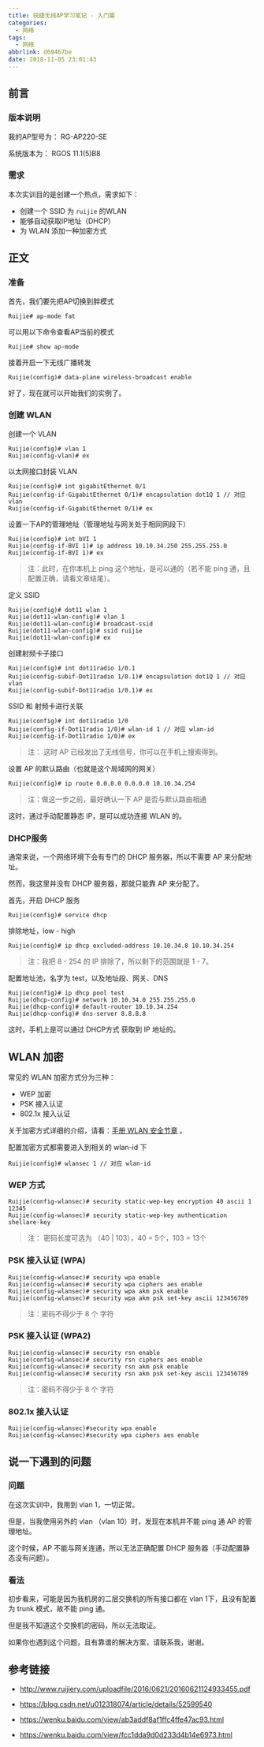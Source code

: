 ```yaml
---
title: 锐捷无线AP学习笔记 - 入门篇
categories:
  - 网络
tags:
  - 网络
abbrlink: d69467be
date: 2018-11-05 23:01:43
---
```


## 前言

### 版本说明

我的AP型号为： RG-AP220-SE

系统版本为： RGOS 11.1(5)B8 

### 需求

本次实训目的是创建一个热点，需求如下：

- 创建一个 SSID 为 `ruijie` 的WLAN
- 能够自动获取IP地址（DHCP）
- 为 WLAN 添加一种加密方式

## 正文

### 准备

首先，我们要先把AP切换到胖模式

```shell
Ruijie# ap-mode fat
```

可以用以下命令查看AP当前的模式

```shell 
Ruijie# show ap-mode
```

接着开启一下无线广播转发

```shell 
Ruijie(config)# data-plane wireless-broadcast enable
```

好了，现在就可以开始我们的实例了。

### 创建 WLAN

创建一个 VLAN

```shell 
Ruijie(config)# vlan 1
Ruijie(config-vlan)# ex
```

以太网接口封装 VLAN

```shell 
Ruijie(config)# int gigabitEthernet 0/1
Ruijie(config-if-GigabitEthernet 0/1)# encapsulation dot1Q 1 // 对应 vlan
Ruijie(config-if-GigabitEthernet 0/1)# ex
```

设置一下AP的管理地址（管理地址与网关处于相同网段下）

```shell 
Ruijie(config)# int bVI 1
Ruijie(config-if-BVI 1)# ip address 10.10.34.250 255.255.255.0
Ruijie(config-if-BVI 1)# ex
```

> 注：此时，在你本机上 ping 这个地址，是可以通的（若不能 ping 通，且配置正确，请看文章结尾）。

定义 SSID

```shell 
Ruijie(config)# dot11 wlan 1
Ruijie(dot11-wlan-config)# vlan 1
Ruijie(dot11-wlan-config)# broadcast-ssid
Ruijie(dot11-wlan-config)# ssid ruijie
Ruijie(dot11-wlan-config)# ex
```

创建射频卡子接口

```shell 
Ruijie(config)# int dot11radio 1/0.1
Ruijie(config-subif-Dot11radio 1/0.1)# encapsulation dot1Q 1 // 对应 vlan
Ruijie(config-subif-Dot11radio 1/0.1)# ex
```

SSID 和 射频卡进行关联

```shell 
Ruijie(config)# int dot11radio 1/0
Ruijie(config-if-Dot11radio 1/0)# wlan-id 1 // 对应 wlan-id
Ruijie(config-if-Dot11radio 1/0)# ex
```

> 注： 这时 AP 已经发出了无线信号，你可以在手机上搜索得到。

设置 AP 的默认路由（也就是这个局域网的网关）

```shell 
Ruijie(config)# ip route 0.0.0.0 0.0.0.0 10.10.34.254
```

> 注：做这一步之前，最好确认一下 AP 是否与默认路由相通

这时，通过手动配置静态 IP，是可以成功连接 WLAN 的。

### DHCP服务

通常来说，一个网络环境下会有专门的 DHCP 服务器，所以不需要 AP 来分配地址。

然而，我这里并没有 DHCP 服务器，那就只能靠 AP 来分配了。

首先，开启 DHCP 服务

```shell 
Ruijie(config)# service dhcp
```

排除地址，low - high

```shell 
Ruijie(config)# ip dhcp excluded-address 10.10.34.8 10.10.34.254
```

> 注：我把 8 - 254 的 IP 排除了，所以剩下的范围就是 1 - 7。 

配置地址池，名字为 test，以及地址段、网关、DNS

```shell 
Ruijie(config)# ip dhcp pool test
Ruijie(dhcp-config)# network 10.10.34.0 255.255.255.0
Ruijie(dhcp-config)# default-router 10.10.34.254
Ruijie(dhcp-config)# dns-server 8.8.8.8
```

这时，手机上是可以通过 DHCP方式 获取到 IP 地址的。

## WLAN 加密

常见的 WLAN 加密方式分为三种：

- WEP 加密
- PSK 接入认证
- 802.1x 接入认证

关于加密方式详细的介绍，请看：[手册 WLAN 安全节章](http://www.ruijiery.com/uploadfile/2016/0621/20160621124933455.pdf) 。

配置加密方式都需要进入到相关的 wlan-id 下

```shell 
Ruijie(config)# wlansec 1 // 对应 wlan-id
```

### WEP 方式

```shell 
Ruijie(config-wlansec)# security static-wep-key encryption 40 ascii 1 12345
Ruijie(config-wlansec)# security static-wep-key authentication  shellare-key
```

> 注： 密码长度可选为 （40 | 103），40 = 5个，103 = 13个 

### PSK 接入认证 (WPA)

```shell 
Ruijie(config-wlansec)# security wpa enable
Ruijie(config-wlansec)# security wpa ciphers aes enable
Ruijie(config-wlansec)# security wpa akm psk enable
Ruijie(config-wlansec)# security wpa akm psk set-key ascii 123456789
```

> 注：密码不得少于 8 个 字符

### PSK 接入认证 (WPA2)

```shell 
Ruijie(config-wlansec)# security rsn enable
Ruijie(config-wlansec)# security rsn ciphers aes enable
Ruijie(config-wlansec)# security rsn akm psk enable
Ruijie(config-wlansec)# security rsn akm psk set-key ascii 123456789
```

> 注：密码不得少于 8 个 字符

### **802.1x** 接入认证  

```shell 
Ruijie(config-wlansec)#security wpa enable
Ruijie(config-wlansec)#security wpa ciphers aes enable
```

## 说一下遇到的问题

### 问题

在这次实训中，我用到 vlan 1，一切正常。

但是，当我使用另外的 vlan （vlan 10）时，发现在本机并不能 ping 通 AP 的管理地址。

这个时候，AP 不能与网关连通，所以无法正确配置 DHCP 服务器（手动配置静态没有问题）。

### 看法

初步看来，可能是因为我机房的二层交换机的所有接口都在 vlan 1下，且没有配置为 trunk 模式，故不能 ping 通。

但是我不知道这个交换机的密码，所以无法取证。

如果你也遇到这个问题，且有靠谱的解决方案，请联系我，谢谢。

## 参考链接

- http://www.ruijiery.com/uploadfile/2016/0621/20160621124933455.pdf

- https://blog.csdn.net/u012318074/article/details/52599540

- https://wenku.baidu.com/view/ab3addf8af1ffc4ffe47ac93.html

- https://wenku.baidu.com/view/fcc1dda9d0d233d4b14e6973.html

